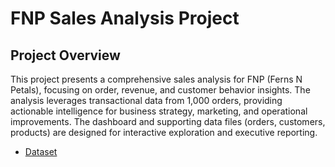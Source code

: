 # FNP Sales Analysis Project
## Project Overview
This project presents a comprehensive sales analysis for FNP (Ferns N Petals), focusing on
order, revenue, and customer behavior insights. The analysis leverages transactional data from
1,000 orders, providing actionable intelligence for business strategy, marketing, and operational
improvements. The dashboard and supporting data files (orders, customers, products) are
designed for interactive exploration and executive reporting.
- <a href="https://github.com/zaeemjamil/FNP__Excel-Project/blob/main/products.csv">Dataset</a>

